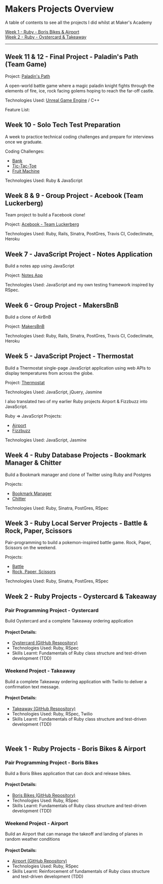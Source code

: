 # Makers Projects Overview
A table of contents to see all the projects I did whilst at Maker's Academy

[Week 1 - Ruby - Boris Bikes & Airport](#Week-1)<br>
[Week 2 - Ruby - Oystercard & Takeaway](#Week-2)<br>


---


## Week 11 & 12 - Final Project - Paladin's Path (Team Game)

Project: [Paladin's Path](https://github.com/BenSheridanEdwards/Makers_Final_Project_Paladins_Path/blob/MVPBattle/README.md)

A open-world battle game where a magic paladin knight fights through the elements of fire, ice, rock facing golems hoping to reach the far-off castle.

Technologies Used: [Unreal Game Engine](https://www.unrealengine.com/en-US/) / C++

Feature List:

## Week 10 - Solo Tech Test Preparation

A week to practice technical coding challenges and prepare for interviews once we graduate.

Coding Challenges: 
- [Bank](https://github.com/BenSheridanEdwards/Makers_Bank_TechTest_Ruby)
- [Tic-Tac-Toe](https://github.com/BenSheridanEdwards/Makers_TIcTacToe_TechTest_Ruby)
- [Fruit Machine](https://github.com/BenSheridanEdwards/Makers_Fruit_Machine_Ruby)

Technologies Used: Ruby & JavaScript

## Week 8 & 9 - Group Project - Acebook (Team Luckerberg)

Team project to build a Facebook clone! 

Project: [Acebook - Team Luckerberg](https://github.com/BenSheridanEdwards/Makers_Acebook_Team_Luckerberg)

Technologies Used: Ruby, Rails, Sinatra, PostGres, Travis CI, Codeclimate, Heroku

## Week 7 - JavaScript Project - Notes Application

Build a notes app using JavaScript 

Project: [Notes App](https://github.com/BenSheridanEdwards/Makers_Notes_JS)

Technologies Used: JavaScript and my own testing framework inspired by RSpec.

## Week 6 - Group Project - MakersBnB 

Build a clone of AirBnB

Project: [MakersBnB](https://github.com/BenSheridanEdwards/Makers_MakersBnb_Group_Project)

Technologies Used:  Ruby, Rails, Sinatra, PostGres, Travis CI, Codeclimate, Heroku

## Week 5 - JavaScript Project - Thermostat

Build a Thermostat single-page JavaScript application using web APIs to display temperatures from across the globe.  

Project: [Thermostat](https://github.com/BenSheridanEdwards/Makers_Thermostat_JS)

Technologies Used: JavaScript, jQuery, Jasmine

I also translated two of my earlier Ruby projects Airport & Fizzbuzz into JavaScript.

Ruby => JavaScript Projects: 
- [Airport](https://github.com/BenSheridanEdwards/Makers_Airport_JS)
- [Fizzbuzz](https://github.com/BenSheridanEdwards/Makers_FizzBuzz_JS)

Technologies Used: JavaScript, Jasmine

## Week 4 - Ruby Database Projects - Bookmark Manager & Chitter

Build a Bookmark manager and clone of Twitter using Ruby and Postgres

Projects: 
- [Bookmark Manager](https://github.com/BenSheridanEdwards/Makers_Bookmark_Manager_Ruby)
- [Chitter](https://github.com/BenSheridanEdwards/Makers_Chitter_Ruby)

Technologies Used: Ruby, Sinatra, PostGres, RSpec

## Week 3 - Ruby Local Server Projects - Battle & Rock, Paper, Scissors

Pair-programming to build a pokemon-inspired battle game. Rock, Paper, Scissors on the weekend.

Projects: 
- [Battle](https://github.com/BenSheridanEdwards/Makers_Battle_Challenge)
- [Rock, Paper, Scissors](https://github.com/BenSheridanEdwards/rps-challenge)

Technologies Used: Ruby, Sinatra, PostGres, RSpec

## <a name="Week-2">Week 2 - Ruby Projects - Oystercard & Takeaway</a>

### Pair Programming Project - Oystercard

Build Oystercard and a complete Takeaway ordering application

#### Project Details: 
- [Oystercard (GitHub Respository)](https://github.com/BenSheridanEdwards/Makers_Oystercard_Ruby)
- Technologies Used: Ruby, RSpec
- Skills Learnt: Fundamentals of Ruby class structure and test-driven development (TDD)

### Weekend Project - Takeaway

Build a complete Takeaway ordering application with Twilio to deliver a confirmation text message. 

#### Project Details: 
- [Takeaway (GitHub Respository)](https://github.com/BenSheridanEdwards/Makers_Takeaway_Ruby)
- Technologies Used: Ruby, RSpec, Twilio
- Skills Learnt: Fundamentals of Ruby class structure and test-driven development (TDD)

<br>

## <a name="Week-1">Week 1 - Ruby Projects - Boris Bikes & Airport</a>

### Pair Programming Project - Boris Bikes

Build a Boris Bikes application that can dock and release bikes. 

#### Project Details: 
- [Boris Bikes (GitHub Repository)](https://github.com/BenSheridanEdwards/Makers_Boris_Bikes_Ruby)
- Technologies Used: Ruby, RSpec
- Skills Learnt: Fundamentals of Ruby class structure and test-driven development (TDD)

### Weekend Project - Airport

Build an Airport that can manage the takeoff and landing of planes in random weather conditions

#### Project Details: 
- [Airport (GitHub Repository)](https://github.com/BenSheridanEdwards/Makers_Airport_Ruby)
- Technologies Used: Ruby, RSpec
- Skills Learnt: Reinforcement of fundamentals of Ruby class structure and test-driven development (TDD)
